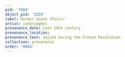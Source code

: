 ```yaml
---
pid: '7084'
object_pid: '3259'
label: Harbor Scene (Paris)
artist: janbrueghel
provenance_date: Late 19th century
provenance_location:
provenance_text: Seized during the French Revolution
collection: provenance
order: '0684'
---
```


